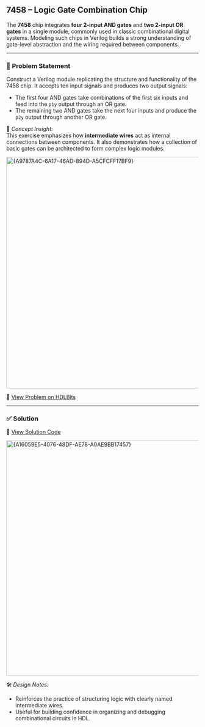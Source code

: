 ## 7458 – Logic Gate Combination Chip

The **7458** chip integrates **four 2-input AND gates** and **two 2-input OR gates** in a single module, commonly used in classic combinational digital systems. Modeling such chips in Verilog builds a strong understanding of gate-level abstraction and the wiring required between components.

---

### 🧩 Problem Statement  
Construct a Verilog module replicating the structure and functionality of the 7458 chip. It accepts ten input signals and produces two output signals:

- The first four AND gates take combinations of the first six inputs and feed into the `p1y` output through an OR gate.
- The remaining two AND gates take the next four inputs and produce the `p2y` output through another OR gate.

📘 *Concept Insight:*  
This exercise emphasizes how **intermediate wires** act as internal connections between components. It also demonstrates how a collection of basic gates can be architected to form complex logic modules.

<img width="605" alt="{A9787A4C-6A17-46AD-894D-A5CFCFF17BF9}" src="https://github.com/user-attachments/assets/d4f04ef4-1269-4325-98d5-7e19c40f2484" />

🔗 [View Problem on HDLBits](https://hdlbits.01xz.net/wiki/7458)

---

### ✅ Solution  
📄 [View Solution Code](https://github.com/EswarAdithya011/HDLBits/blob/main/Problem%20Sets/2.%20Verilog%20Language/2.1%20Basics/2.1.8%207458%20chip/7458%20chip.v)

<img width="615" alt="{A16059E5-4076-48DF-AE78-A0AE9BB17457}" src="https://github.com/user-attachments/assets/4b445e0b-2e25-422e-a583-3565d85fa04c" />

🛠 *Design Notes:*  
- Reinforces the practice of structuring logic with clearly named intermediate wires.
- Useful for building confidence in organizing and debugging combinational circuits in HDL.

